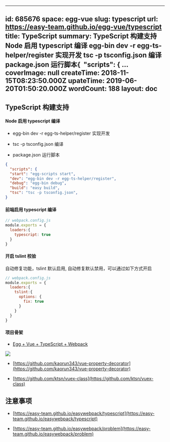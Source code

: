 
---
id: 685676
space: egg-vue
slug: typescript
url: https://easy-team.github.io/egg-vue/typescript
title: TypeScript
summary: TypeScript 构建支持Node 启用 typescript 编译 egg-bin dev -r egg-ts-helper/register 实现开发 tsc -p tsconfig.json 编译package.json 运行脚本{   &quot;scripts&quot;: { ...
coverImage: null
createTime: 2018-11-15T08:23:50.000Z 
upateTime: 2019-06-20T01:50:20.000Z
wordCount: 188
layout: doc
---

## TypeScript 构建支持


#### Node 启用 typescript 编译

-  egg-bin dev -r egg-ts-helper/register 实现开发

-  tsc -p tsconfig.json 编译

- package.json 运行脚本


```json
{
  "scripts": {
  "start": "egg-scripts start",
  "dev": "egg-bin dev -r egg-ts-helper/register",
  "debug": "egg-bin debug",
  "build": "easy build",
  "tsc": "tsc -p tsconfig.json",
}
```


#### 前端启用 typescript 编译

```javascript
// webpack.config.js
module.exports = {
  loaders:{
    typescript: true
  }
}
```


#### 开启 tslint 校验

自动修复功能，tslint 默认启用, 自动修复默认禁用，可以通过如下方式开启

```javascript
// webpack.config.js
module.exports = {
  loaders:{
    tslint:{
      options: {
        fix: true
      }
    }
  }
}
```


#### 项目骨架

- [Egg + Vue + TypeScript + Webpack](https://github.com/easy-team/egg-vue-typescript-boilerplate)


![](https://cdn.nlark.com/yuque/0/2018/png/116733/1542269931353-b0876980-a722-469b-ae37-e19f2eda4127.png#width=631)

- [https://github.com/kaorun343/vue-property-decorator](https://github.com/kaorun343/vue-property-decorator)

- [https://github.com/ktsn/vuex-class](https://github.com/ktsn/vuex-class)




## 注意事项

- [https://easy-team.github.io/easywebpack/typescript](https://easy-team.github.io/easywebpack/typescript)

- [https://easy-team.github.io/easywebpack/problem](https://easy-team.github.io/easywebpack/problem)



## 


  